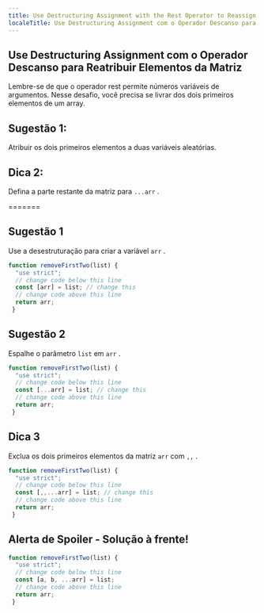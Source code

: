 ```yaml
---
title: Use Destructuring Assignment with the Rest Operator to Reassign Array Elements
localeTitle: Use Destructuring Assignment com o Operador Descanso para Reatribuir Elementos da Matriz
---
```

## Use Destructuring Assignment com o Operador Descanso para Reatribuir Elementos da Matriz

Lembre-se de que o operador rest permite números variáveis ​​de argumentos. Nesse desafio, você precisa se livrar dos dois primeiros elementos de um array.

## Sugestão 1:

Atribuir os dois primeiros elementos a duas variáveis ​​aleatórias.

## Dica 2:

Defina a parte restante da matriz para `...arr` .

\=======

## Sugestão 1

Use a desestruturação para criar a variável `arr` .

```javascript
function removeFirstTwo(list) { 
  "use strict"; 
  // change code below this line 
  const [arr] = list; // change this 
  // change code above this line 
  return arr; 
 } 
```

## Sugestão 2

Espalhe o parâmetro `list` em `arr` .

```javascript
function removeFirstTwo(list) { 
  "use strict"; 
  // change code below this line 
  const [...arr] = list; // change this 
  // change code above this line 
  return arr; 
 } 
```

## Dica 3

Exclua os dois primeiros elementos da matriz `arr` com `,,` .

```javascript
function removeFirstTwo(list) { 
  "use strict"; 
  // change code below this line 
  const [,,...arr] = list; // change this 
  // change code above this line 
  return arr; 
 } 
```

## Alerta de Spoiler - Solução à frente!

```javascript
function removeFirstTwo(list) { 
  "use strict"; 
  // change code below this line 
  const [a, b, ...arr] = list; 
  // change code above this line 
  return arr; 
 } 

```
